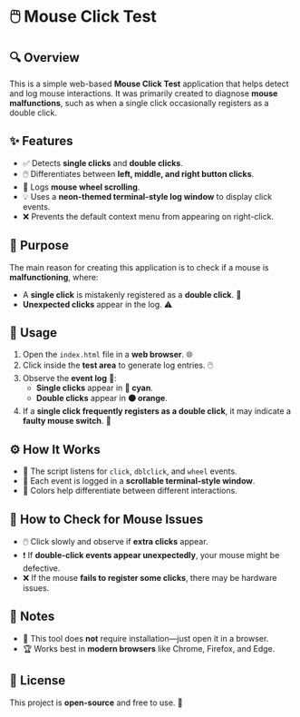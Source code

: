 # 🖱️ Mouse Click Test

## 🔍 Overview
This is a simple web-based **Mouse Click Test** application that helps detect and log mouse interactions. It was primarily created to diagnose **mouse malfunctions**, such as when a single click occasionally registers as a double click.

## ✨ Features
- ✅ Detects **single clicks** and **double clicks**.
- 🖱️ Differentiates between **left, middle, and right button clicks**.
- 🔄 Logs **mouse wheel scrolling**.
- 💡 Uses a **neon-themed terminal-style log window** to display click events.
- ❌ Prevents the default context menu from appearing on right-click.

## 🎯 Purpose
The main reason for creating this application is to check if a mouse is **malfunctioning**, where:
- A **single click** is mistakenly registered as a **double click**. 🧐
- **Unexpected clicks** appear in the log. ⚠️

## 🚀 Usage
1. Open the `index.html` file in a **web browser**. 🌐
2. Click inside the **test area** to generate log entries. 🖱️
3. Observe the **event log** 📜:
   - **Single clicks** appear in **🔵 cyan**.
   - **Double clicks** appear in **🟠 orange**.
4. If a **single click frequently registers as a double click**, it may indicate a **faulty mouse switch**. 🔧

## ⚙️ How It Works
- 🎯 The script listens for `click`, `dblclick`, and `wheel` events.
- 📝 Each event is logged in a **scrollable terminal-style window**.
- 🌈 Colors help differentiate between different interactions.

## 🔬 How to Check for Mouse Issues
- 🖱️ Click slowly and observe if **extra clicks** appear.
- ❗ If **double-click events appear unexpectedly**, your mouse might be defective.
- ❌ If the mouse **fails to register some clicks**, there may be hardware issues.

## 📌 Notes
- 🚫 This tool does **not** require installation—just open it in a browser.
- 🏆 Works best in **modern browsers** like Chrome, Firefox, and Edge.

## 📜 License
This project is **open-source** and free to use. 🎉
